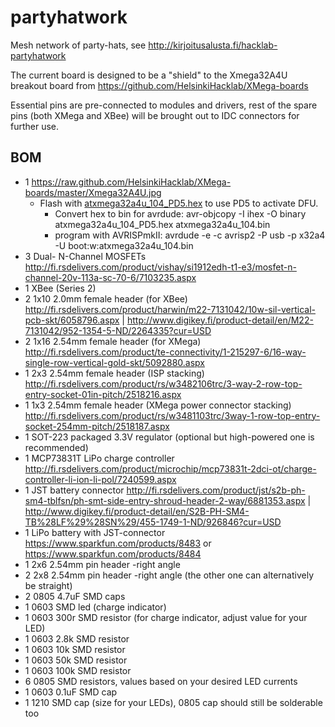 partyhatwork
============

Mesh network of party-hats, see http://kirjoitusalusta.fi/hacklab-partyhatwork

The current board is designed to be a "shield" to the Xmega32A4U 
breakout board from https://github.com/HelsinkiHacklab/XMega-boards 

Essential pins are pre-connected to modules and drivers, rest of the spare pins (both XMega
and XBee) will be brought out to IDC connectors for further use.

## BOM

  * 1 https://raw.github.com/HelsinkiHacklab/XMega-boards/master/Xmega32A4U.jpg
    * Flash with [atxmega32a4u_104_PD5.hex](xmegabootloaders/atxmega32a4u_104_PD5.hex) to use PD5 to activate DFU.
      * Convert hex to bin for avrdude: avr-objcopy -I ihex -O binary atxmega32a4u_104_PD5.hex atxmega32a4u_104.bin
      * program with AVRISPmkII: avrdude -e -c avrisp2 -P usb -p x32a4 -U boot:w:atxmega32a4u_104.bin
  * 3 Dual- N-Channel MOSFETs http://fi.rsdelivers.com/product/vishay/si1912edh-t1-e3/mosfet-n-channel-20v-113a-sc-70-6/7103235.aspx
  * 1 XBee (Series 2)
  * 2 1x10 2.0mm female header (for XBee) http://fi.rsdelivers.com/product/harwin/m22-7131042/10w-sil-vertical-pcb-skt/6058796.aspx | http://www.digikey.fi/product-detail/en/M22-7131042/952-1354-5-ND/2264335?cur=USD
  * 2 1x16 2.54mm female header (for XMega) http://fi.rsdelivers.com/product/te-connectivity/1-215297-6/16-way-single-row-vertical-gold-skt/5092880.aspx
  * 1 2x3 2.54mm female header (ISP stacking) http://fi.rsdelivers.com/product/rs/w3482106trc/3-way-2-row-top-entry-socket-01in-pitch/2518216.aspx
  * 1 1x3 2.54mm female header (XMega power connector stacking) http://fi.rsdelivers.com/product/rs/w3481103trc/3way-1-row-top-entry-socket-254mm-pitch/2518187.aspx
  * 1 SOT-223 packaged 3.3V regulator (optional but high-powered one is recommended)
  * 1 MCP73831T LiPo charge controller http://fi.rsdelivers.com/product/microchip/mcp73831t-2dci-ot/charge-controller-li-ion-li-pol/7240599.aspx
  * 1 JST battery connector http://fi.rsdelivers.com/product/jst/s2b-ph-sm4-tblfsn/ph-smt-side-entry-shroud-header-2-way/6881353.aspx | http://www.digikey.fi/product-detail/en/S2B-PH-SM4-TB%28LF%29%28SN%29/455-1749-1-ND/926846?cur=USD
  * 1 LiPo battery with JST-connector https://www.sparkfun.com/products/8483 or https://www.sparkfun.com/products/8484
  * 1 2x6 2.54mm pin header -right angle
  * 2 2x8 2.54mm pin header -right angle (the other one can alternatively be straight)
  * 2 0805 4.7uF SMD caps
  * 1 0603 SMD led (charge indicator)
  * 1 0603 300r SMD resistor (for charge indicator, adjust value for your LED)
  * 1 0603 2.8k SMD resistor
  * 1 0603 10k SMD resistor
  * 1 0603 50k SMD resistor
  * 1 0603 100k SMD resistor
  * 6 0805 SMD resistors, values based on your desired LED currents
  * 1 0603 0.1uF SMD cap
  * 1 1210 SMD cap (size for your LEDs), 0805 cap should still be solderable too
